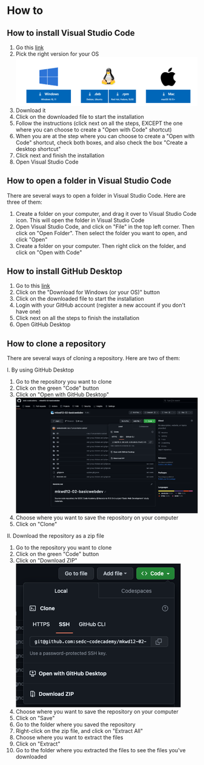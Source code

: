 # How to

## How to install Visual Studio Code

1. Go this [link](https://code.visualstudio.com/Download)
2. Pick the right version for your OS
![img_1.png](img_1.png)
3. Download it
4. Click on the downloaded file to start the installation
5. Follow the instructions (click next on all the steps, EXCEPT the one where you can choose to create a "Open with Code" shortcut)
6. When you are at the step where you can choose to create a "Open with Code" shortcut, check both boxes, and also check the box "Create a desktop shortcut"
7. Click next and finish the installation
8. Open Visual Studio Code

## How to open a folder in Visual Studio Code
There are several ways to open a folder in Visual Studio Code. Here are three of them:
1. Create a folder on your computer, and drag it over to Visual Studio Code icon. This will open the folder in Visual Studio Code
2. Open Visual Studio Code, and click on "File" in the top left corner. Then click on "Open Folder". Then select the folder you want to open, and click "Open"
3. Create a folder on your computer. Then right click on the folder, and click on "Open with Code"

## How to install GitHub Desktop
1. Go to this [link](https://desktop.github.com/)
2. Click on the "Download for Windows (or your OS)" button
3. Click on the downloaded file to start the installation
4. Login with your GitHub account (register a new account if you don't have one)
5. Click next on all the steps to finish the installation
6. Open GitHub Desktop

## How to clone a repository
There are several ways of cloning a repository. Here are two of them:

I. By using GitHub Desktop
1. Go to the repository you want to clone
2. Click on the green "Code" button
3. Click on "Open with GitHub Desktop"
![img_2.png](img_2.png)
4. Choose where you want to save the repository on your computer
5. Click on "Clone"

II. Download the repository as a zip file
1. Go to the repository you want to clone
2. Click on the green "Code" button
3. Click on "Download ZIP"
![img_3.png](img_3.png)
4. Choose where you want to save the repository on your computer
5. Click on "Save"
6. Go to the folder where you saved the repository
7. Right-click on the zip file, and click on "Extract All"
8. Choose where you want to extract the files
9. Click on "Extract"
10. Go to the folder where you extracted the files to see the files you've downloaded

